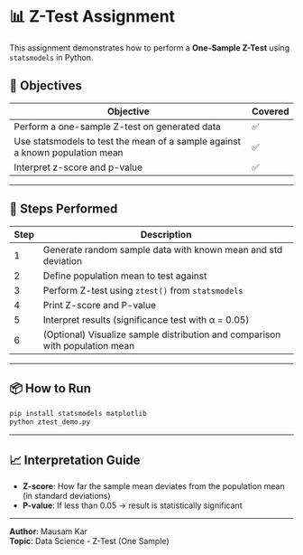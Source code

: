 # 📊 Z-Test Assignment

This assignment demonstrates how to perform a **One-Sample Z-Test** using `statsmodels` in Python.

## 🎯 Objectives

| Objective | Covered |
|-----------|---------|
| Perform a one-sample Z-test on generated data | ✅ |
| Use statsmodels to test the mean of a sample against a known population mean | ✅ |
| Interpret z-score and p-value | ✅ |

---

## 🧪 Steps Performed

| Step | Description |
|------|-------------|
| 1 | Generate random sample data with known mean and std deviation |
| 2 | Define population mean to test against |
| 3 | Perform Z-test using `ztest()` from `statsmodels` |
| 4 | Print Z-score and P-value |
| 5 | Interpret results (significance test with α = 0.05) |
| 6 | (Optional) Visualize sample distribution and comparison with population mean |

---

## 📦 How to Run

```bash
pip install statsmodels matplotlib
python ztest_demo.py
```

---

## 📈 Interpretation Guide

- **Z-score**: How far the sample mean deviates from the population mean (in standard deviations)
- **P-value**: If less than 0.05 → result is statistically significant

---

**Author**: Mausam Kar  
**Topic**: Data Science - Z-Test (One Sample)
